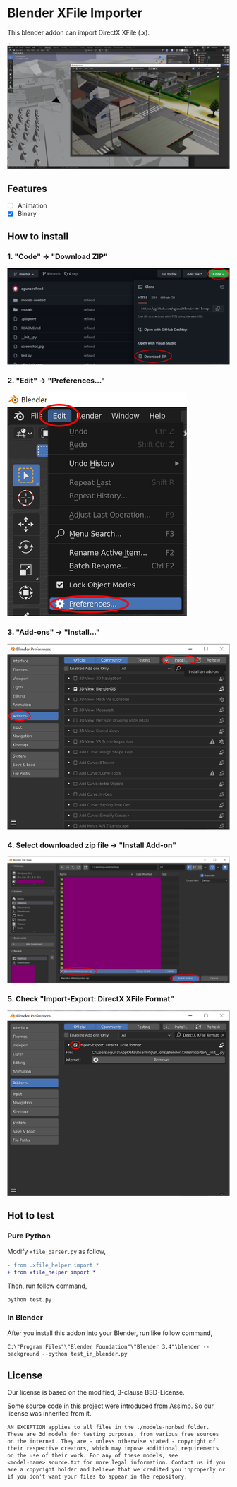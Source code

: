 # Blender XFile Importer

This blender addon can import DirectX XFile (.x).

![](screenshot.jpg)

## Features

- [ ] Animation
- [x] Binary

## How to install

### 1. "Code" -> "Download ZIP"
![](step1.png)
### 2. "Edit" -> "Preferences..."
![](step2.png)
### 3. "Add-ons" -> "Install..."
![](step3.png)
### 4. Select downloaded zip file -> "Install Add-on"
![](step4.png)
### 5. Check "Import-Export: DirectX XFile Format"
![](step5.png)

## Hot to test
### Pure Python

Modify `xfile_parser.py` as follow,

```diff
- from .xfile_helper import *
+ from xfile_helper import *
```

Then, run follow command,

```
python test.py
```

### In Blender

After you install this addon into your Blender,
run like follow command,

```
C:\"Program Files"\"Blender Foundation"\"Blender 3.4"\blender --background --python test_in_blender.py
```

## License

Our license is based on the modified, 3-clause BSD-License.

Some source code in this project were introduced from Assimp.
So our license was inherited from it.

```
AN EXCEPTION applies to all files in the ./models-nonbsd folder.
These are 3d models for testing purposes, from various free sources
on the internet. They are - unless otherwise stated - copyright of
their respective creators, which may impose additional requirements
on the use of their work. For any of these models, see
<model-name>.source.txt for more legal information. Contact us if you
are a copyright holder and believe that we credited you inproperly or
if you don't want your files to appear in the repository.
```